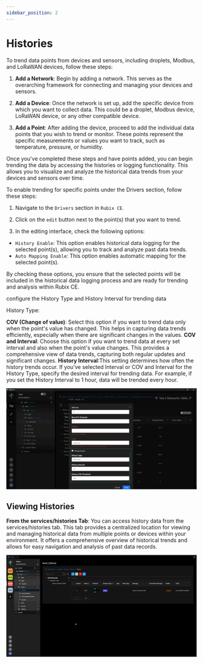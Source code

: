 ```yaml
---
sidebar_position: 2
---
```


# Histories

To trend data points from devices and sensors, including droplets, Modbus, and LoRaWAN devices, follow these steps:

1. **Add a Network**: Begin by adding a network. This serves as the overarching framework for connecting and managing your devices and sensors.

2. **Add a Device**: Once the network is set up, add the specific device from which you want to collect data. This could be a droplet, Modbus device, LoRaWAN device, or any other compatible device.

3. **Add a Point**: After adding the device, proceed to add the individual data points that you wish to trend or monitor. These points represent the specific measurements or values you want to track, such as temperature, pressure, or humidity.

Once you've completed these steps and have points added, you can begin trending the data by accessing the histories or logging functionality. This allows you to visualize and analyze the historical data trends from your devices and sensors over time.


To enable trending for specific points under the Drivers section, follow these steps:

1. Navigate to the `Drivers` section in `Rubix CE`.

2. Click on the `edit` button next to the point(s) that you want to trend.

3. In the editing interface, check the following options:
- `History Enable`: This option enables historical data logging for the selected point(s), allowing you to track and analyze past data trends.
- `Auto Mapping Enable`: This option enables automatic mapping for the selected point(s).

By checking these options, you ensure that the selected points will be included in the historical data logging process and are ready for trending and analysis within Rubix CE.


configure the History Type and History Interval for trending data

History Type:

**COV (Change of value)**: Select this option if you want to trend data only when the point's value has changed. This helps in capturing data trends efficiently, especially when there are significant changes in the values.
**COV and Interval**: Choose this option if you want to trend data at every set interval and also when the point's value changes. This provides a comprehensive view of data trends, capturing both regular updates and significant changes.
**History Interval**:This setting determines how often the history trends occur.
If you've selected Interval or COV and Interval for the History Type, specify the desired interval for trending data.
For example, if you set the History Interval to 1 hour, data will be trended every hour.


![histories-point-settings.png](img/histories-point-settings.png)


## Viewing Histories

**From the services/histories Tab**: You can access history data from the services/histories tab. This tab provides a centralized location for viewing and managing historical data from multiple points or devices within your environment. It offers a comprehensive overview of historical trends and allows for easy navigation and analysis of past data records.


![history-from-point.gif](img/history-from-point.gif)


